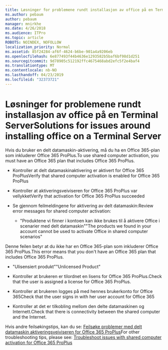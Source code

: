 ```yaml
---
title: Løsninger for problemene rundt installasjon av office på en Terminal Server
ms.author: pebaum
author: pebaum
manager: mnirkhe
ms.date: 4/26/2018
ms.audience: ITPro
ms.topic: article
ROBOTS: NOINDEX, NOFOLLOW
localization_priority: Normal
ms.assetid: 85f24284-af6f-4624-b6be-901a4a9206eb
ms.openlocfilehash: 6e877493f44b4636e1293582b5baf6bf98d1d251
ms.sourcegitcommit: 9d78905c512192ffc4675468abd2efc5f2e4baf4
ms.translationtype: MT
ms.contentlocale: nb-NO
ms.lasthandoff: 04/23/2019
ms.locfileid: "32373721"
---
```

# <a name="solutions-for-issues-around-installing-office-on-a-terminal-server"></a><span data-ttu-id="f216f-102">Løsninger for problemene rundt installasjon av office på en Terminal Server</span><span class="sxs-lookup"><span data-stu-id="f216f-102">Solutions for issues around installing office on a Terminal Server</span></span>

<span data-ttu-id="f216f-103">Hvis du bruker en delt datamaskin-aktivering, må du ha en Office 365-plan som inkluderer Office 365 ProPlus.</span><span class="sxs-lookup"><span data-stu-id="f216f-103">To use shared computer activation, you must have an Office 365 plan that includes Office 365 ProPlus.</span></span>
  
- <span data-ttu-id="f216f-104">Kontroller at delt datamaskinaktivering er aktivert for Office 365 ProPlus</span><span class="sxs-lookup"><span data-stu-id="f216f-104">Verify that shared computer activation is enabled for Office 365 ProPlus</span></span>
    
- <span data-ttu-id="f216f-105">Kontroller at aktiveringsveiviseren for Office 365 ProPlus var vellykket</span><span class="sxs-lookup"><span data-stu-id="f216f-105">Verify that activation for Office 365 ProPlus succeeded</span></span>
    
- <span data-ttu-id="f216f-106">Se gjennom feilmeldingene for aktivering av delt datamaskin:</span><span class="sxs-lookup"><span data-stu-id="f216f-106">Review error messages for shared computer activation:</span></span>
    
  - <span data-ttu-id="f216f-107">"Produktene vi finner i kontoen kan ikke brukes til å aktivere Office i scenarier med delt datamaskin"</span><span class="sxs-lookup"><span data-stu-id="f216f-107">"The products we found in your account cannot be used to activate Office in shared computer scenarios"</span></span>
  
<span data-ttu-id="f216f-108">Denne feilen betyr at du ikke har en Office 365-plan som inkluderer Office 365 ProPlus.</span><span class="sxs-lookup"><span data-stu-id="f216f-108">This error means that you don't have an Office 365 plan that includes Office 365 ProPlus.</span></span>
    
  - <span data-ttu-id="f216f-109">"Ulisensiert produkt"</span><span class="sxs-lookup"><span data-stu-id="f216f-109">"Unlicensed Product"</span></span>
    
  - <span data-ttu-id="f216f-110">Kontroller at brukeren er tilordnet en lisens for Office 365 ProPlus.</span><span class="sxs-lookup"><span data-stu-id="f216f-110">Check that the user is assigned a license for Office 365 ProPlus.</span></span>
    
  - <span data-ttu-id="f216f-111">Kontroller at brukeren logges på med hennes brukerkonto for Office 365</span><span class="sxs-lookup"><span data-stu-id="f216f-111">Check that the user signs in with her user account for Office 365</span></span>
    
  - <span data-ttu-id="f216f-112">Kontroller at det er tilkobling mellom den delte datamaskinen og Internett.</span><span class="sxs-lookup"><span data-stu-id="f216f-112">Check that there is connectivity between the shared computer and the Internet.</span></span>
    
<span data-ttu-id="f216f-113">Hvis andre feilsøkingstips, kan du se: [Feilsøke problemer med delt datamaskin aktiveringsveiviseren for Office 365 ProPlus](https://docs.microsoft.com/DeployOffice/troubleshoot-issues-with-shared-computer-activation-for-office-365-proplus)</span><span class="sxs-lookup"><span data-stu-id="f216f-113">For other troubleshooting tips, please see: [Troubleshoot issues with shared computer activation for Office 365 ProPlus](https://docs.microsoft.com/DeployOffice/troubleshoot-issues-with-shared-computer-activation-for-office-365-proplus)</span></span>
  

